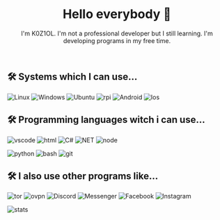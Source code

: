 <h1 align=center>Hello everybody 👋</h1>
<p align=center>I'm K0Z1OL. I'm not a professional developer but I still learning. I'm developing programs in my free time.</p><br>

<h2>🛠 Systems which I can use... </h2>

![Linux](https://img.shields.io/badge/-Linux-F9AB00?style=for-the-badge&logo=linux&logoColor=white&logoWidth=20)
![Windows](https://img.shields.io/badge/Windows-0078D6?style=for-the-badge&logo=windows&logoColor=white)
![Ubuntu](https://img.shields.io/badge/Ubuntu-E95420?style=for-the-badge&logo=ubuntu&logoColor=white)
![rpi](https://img.shields.io/badge/-rpi-EE0000?style=for-the-badge&logo=raspberry-pi&logoWidth=20)
![Android](https://img.shields.io/badge/Android-3DDC84?style=for-the-badge&logo=android&logoColor=white)
![Ios](https://img.shields.io/badge/iOS-000000?style=for-the-badge&logo=ios&logoColor=white)

<h2>🛠 Programming languages witch i can use... </h2>

![vscode](https://img.shields.io/badge/-vscode-blue?style=for-the-badge&logo=visual-studio-code&logoWidth=20 )
![html](https://img.shields.io/badge/-HTML-E34F26?style=for-the-badge&logo=html5&logoWidth=20&logoColor=white)
![C#](https://img.shields.io/badge/C%23-239120?style=for-the-badge&logo=c-sharp&logoColor=white)
![NET](https://img.shields.io/badge/.NET-5C2D91?style=for-the-badge&logo=.net&logoColor=white)
![node](https://img.shields.io/badge/Node.js-43853D?style=for-the-badge&logo=node.js&logoColor=white)

![python](https://img.shields.io/badge/-python-3776AB?style=for-the-badge&logo=python&logoWidth=20&logoColor=white)
![bash](https://img.shields.io/badge/Shell_Script-121011?style=for-the-badge&logo=gnu-bash&logoColor=white)
![git](https://img.shields.io/badge/-GIT-EE0000?style=for-the-badge&logo=git&logoWidth=20&logoColor=white)

<h2>🛠 I also use other programs like... </h2>

![tor](https://img.shields.io/badge/-TOR-purple?style=for-the-badge&logo=tor-browser&logoWidth=20)
![ovpn](https://img.shields.io/badge/-openvpn-F46800?style=for-the-badge&logo=openvpn&logoWidth=20&logoColor=white)
![Discord](https://img.shields.io/badge/Discord-7289DA?style=for-the-badge&logo=discord&logoColor=white)
![Messenger](https://img.shields.io/badge/Messenger-00B2FF?style=for-the-badge&logo=messenger&logoColor=white)
![Facebook](https://img.shields.io/badge/Facebook-1877F2?style=for-the-badge&logo=facebook&logoColor=white)
![Instagram](https://img.shields.io/badge/Instagram-E4405F?style=for-the-badge&logo=instagram&logoColor=white)

![stats](https://github-readme-stats.vercel.app/api/top-langs/?username={KOZ1OL}&theme=blue-green)
